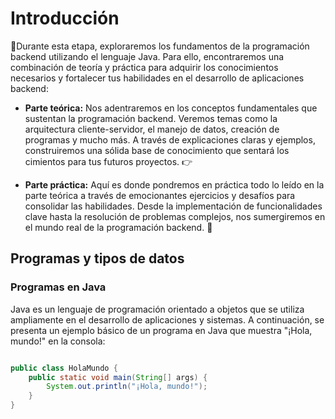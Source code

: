 # Introducción

🎯Durante esta etapa, exploraremos los fundamentos de la programación backend utilizando el lenguaje Java. Para ello, encontraremos una combinación de teoría y práctica para adquirir los conocimientos necesarios y fortalecer tus habilidades en el desarrollo de aplicaciones backend:

- **Parte teórica:** Nos adentraremos en los conceptos fundamentales que sustentan la programación backend. Veremos temas como la arquitectura cliente-servidor, el manejo de datos, creación de programas y mucho más. A través de explicaciones claras y ejemplos, construiremos una sólida base de conocimiento que sentará los cimientos para tus futuros proyectos. 👉

- **Parte práctica:** Aquí es donde pondremos en práctica todo lo leído en la parte teórica a través de emocionantes ejercicios y desafíos para consolidar las habilidades. Desde la implementación de funcionalidades clave hasta la resolución de problemas complejos, nos sumergiremos en el mundo real de la programación backend. 📌

## Programas y tipos de datos

### Programas en Java
Java es un lenguaje de programación orientado a objetos que se utiliza ampliamente en el desarrollo de aplicaciones y sistemas. A continuación, se presenta un ejemplo básico de un programa en Java que muestra "¡Hola, mundo!" en la consola:

```java

public class HolaMundo {
    public static void main(String[] args) {
        System.out.println("¡Hola, mundo!");
    }
}
```

